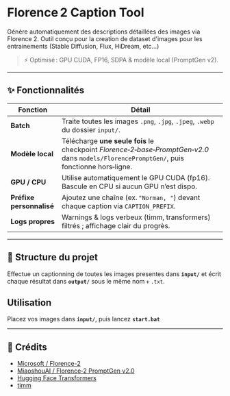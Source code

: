 # Florence 2 Caption Tool

Génère automatiquement des descriptions détaillées des images via Florence 2. 
Outil conçu pour la creation de dataset d'images pour les entrainements (Stable Diffusion, Flux, HiDream, etc...)

> ⚡ Optimisé : GPU CUDA, FP16, SDPA & modèle local (PromptGen v2).  


---

## ✨ Fonctionnalités

| Fonction | Détail |
|----------|--------|
| **Batch** | Traite toutes les images `.png`, `.jpg`, `.jpeg`, `.webp` du dossier `input/`. |
| **Modèle local** | Télécharge **une seule fois** le checkpoint *Florence‑2‑base‑PromptGen‑v2.0* dans `models/FlorencePromptGen/`, puis fonctionne hors‑ligne. |
| **GPU / CPU** | Utilise automatiquement le GPU CUDA (fp16). Bascule en CPU si aucun GPU n’est dispo. |
| **Préfixe personnalisé** | Ajoutez une chaîne (ex. `"Norman, "`) devant chaque caption via `CAPTION_PREFIX`. |
| **Logs propres** | Warnings & logs verbeux (timm, transformers) filtrés ; affichage clair du progrès. |

---

## 📂 Structure du projet
Effectue un captionning de toutes les images presentes dans **`input/`** et écrit chaque résultat dans **`output/`** sous le même nom + `.txt`.

## Utilisation

Placez vos images dans **`input/`**, puis lancez **`start.bat`**


---


## 🙏 Crédits

- [Microsoft / Florence-2](https://huggingface.co/microsoft)
- [MiaoshouAI / Florence‑2 PromptGen v2.0](https://huggingface.co/MiaoshouAI/Florence-2-base-PromptGen-v2.0)
- [Hugging Face Transformers](https://github.com/huggingface/transformers)
- [timm](https://github.com/huggingface/pytorch-image-models)
